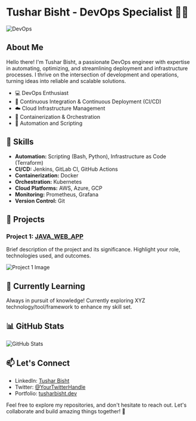 # Tushar Bisht - DevOps Specialist 👨‍💻
![DevOps](https://media.giphy.com/media/kgUkCLMu3xhw1T6txv/giphy.gif)

## About Me

Hello there! I'm Tushar Bisht, a passionate DevOps engineer with expertise in automating, optimizing, and streamlining deployment and infrastructure processes. I thrive on the intersection of development and operations, turning ideas into reliable and scalable solutions.

- 💻 DevOps Enthusiast
- 🚀 Continuous Integration & Continuous Deployment (CI/CD)
- ☁️ Cloud Infrastructure Management
- 🐳 Containerization & Orchestration
- 🧰 Automation and Scripting

## 🔧 Skills

- **Automation:** Scripting (Bash, Python), Infrastructure as Code (Terraform)
- **CI/CD:** Jenkins, GitLab CI, GitHub Actions
- **Containerization:** Docker
- **Orchestration:** Kubernetes
- **Cloud Platforms:** AWS, Azure, GCP
- **Monitoring:** Prometheus, Grafana
- **Version Control:** Git

## 🚀 Projects

### Project 1: [JAVA_WEB_APP](https://github.com/tusharbisht02/java-simple-ci-cd)
Brief description of the project and its significance. Highlight your role, technologies used, and outcomes.

![Project 1 Image](https://images.pexels.com/photos/11035479/pexels-photo-11035479.jpeg?auto=compress&cs=tinysrgb&w=600)


## 🌱 Currently Learning

Always in pursuit of knowledge! Currently exploring XYZ technology/tool/framework to enhance my skill set.

## 📊 GitHub Stats

![GitHub Stats](https://github-readme-stats.vercel.app/api?username=tusharbisht02&show_icons=true&hide_title=true)

## 📫 Let's Connect

- LinkedIn: [Tushar Bisht](https://www.linkedin.com/in/tusharbisht2)
- Twitter: [@YourTwitterHandle](https://twitter.com/tusharbisht)
- Portfolio: [tusharbisht.dev](https://www.tusharbisht.dev)

Feel free to explore my repositories, and don't hesitate to reach out. Let's collaborate and build amazing things together! 🚀
